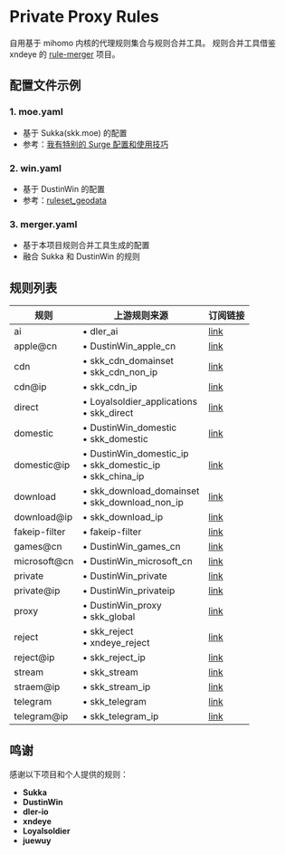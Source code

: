 # Private Proxy Rules

自用基于 mihomo 内核的代理规则集合与规则合并工具。
规则合并工具借鉴 xndeye 的 [rule-merger](https://github.com/xndeye/rule-merger) 项目。

## 配置文件示例

### 1. moe.yaml
- 基于 Sukka(skk.moe) 的配置
- 参考：[我有特别的 Surge 配置和使用技巧](https://blog.skk.moe/post/i-have-my-unique-surge-setup/)

### 2. win.yaml
- 基于 DustinWin 的配置
- 参考：[ruleset_geodata](https://github.com/DustinWin/ruleset_geodata)

### 3. merger.yaml
- 基于本项目规则合并工具生成的配置
- 融合 Sukka 和 DustinWin 的规则

## 规则列表

| 规则          | 上游规则来源 | 订阅链接 |
| ------------- | ------------ | -------- |
| ai            | • dler_ai | [link](https://raw.githubusercontent.com/reddishJade/private_proxy/refs/heads/release/ai.yaml) |
| apple@cn      | • DustinWin_apple_cn | [link](https://raw.githubusercontent.com/reddishJade/private_proxy/refs/heads/release/apple@cn.yaml) |
| cdn           | • skk_cdn_domainset<br>• skk_cdn_non_ip | [link](https://raw.githubusercontent.com/reddishJade/private_proxy/refs/heads/release/cdn.yaml) |
| cdn@ip        | • skk_cdn_ip | [link](https://raw.githubusercontent.com/reddishJade/private_proxy/refs/heads/release/cdn@ip.yaml) |
| direct        | • Loyalsoldier_applications<br>• skk_direct| [link](https://raw.githubusercontent.com/reddishJade/private_proxy/refs/heads/release/direct.yaml) |
| domestic      | • DustinWin_domestic<br>• skk_domestic | [link](https://raw.githubusercontent.com/reddishJade/private_proxy/refs/heads/release/domestic.yaml) |
| domestic@ip   | • DustinWin_domestic_ip<br>• skk_domestic_ip<br>• skk_china_ip | [link](https://raw.githubusercontent.com/reddishJade/private_proxy/refs/heads/release/domestic@ip.yaml) |
| download      | • skk_download_domainset<br>• skk_download_non_ip | [link](https://raw.githubusercontent.com/reddishJade/private_proxy/refs/heads/release/download.yaml) |
| download@ip   | • skk_download_ip | [link](https://raw.githubusercontent.com/reddishJade/private_proxy/refs/heads/release/download@ip.yaml) |
| fakeip-filter | • fakeip-filter | [link](https://raw.githubusercontent.com/reddishJade/private_proxy/refs/heads/release/fakeip-filter.yaml) |
| games@cn      | • DustinWin_games_cn | [link](https://raw.githubusercontent.com/reddishJade/private_proxy/refs/heads/release/games@cn.yaml) |
| microsoft@cn  | • DustinWin_microsoft_cn | [link](https://raw.githubusercontent.com/reddishJade/private_proxy/refs/heads/release/microsoft@cn.yaml) |
| private       | • DustinWin_private | [link](https://raw.githubusercontent.com/reddishJade/private_proxy/refs/heads/release/private.yaml) |
| private@ip    | • DustinWin_privateip | [link](https://raw.githubusercontent.com/reddishJade/private_proxy/refs/heads/release/private@ip.yaml) |
| proxy         | • DustinWin_proxy<br>• skk_global | [link](https://raw.githubusercontent.com/reddishJade/private_proxy/refs/heads/release/proxy.yaml) |
| reject        | • skk_reject<br>• xndeye_reject | [link](https://raw.githubusercontent.com/reddishJade/private_proxy/refs/heads/release/reject.yaml) |
| reject@ip     | • skk_reject_ip | [link](https://raw.githubusercontent.com/reddishJade/private_proxy/refs/heads/release/reject@ip.yaml) |
| stream        | • skk_stream | [link](https://raw.githubusercontent.com/reddishJade/private_proxy/refs/heads/release/stream.yaml) |
| straem@ip        | • skk_stream_ip | [link](https://raw.githubusercontent.com/reddishJade/private_proxy/refs/heads/release/straem@ip.yaml) |
| telegram        | • skk_telegram | [link](https://raw.githubusercontent.com/reddishJade/private_proxy/refs/heads/release/telegram.yaml) |
| telegram@ip        | • skk_telegram_ip | [link](https://raw.githubusercontent.com/reddishJade/private_proxy/refs/heads/release/telegram@ip.yaml) |

## 鸣谢

感谢以下项目和个人提供的规则：

-   **Sukka**
-   **DustinWin**
-   **dler-io**
-   **xndeye**
-   **Loyalsoldier**
-   **juewuy**